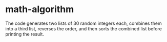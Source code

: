 # math-algorithm
The code generates two lists of 30 random integers each, combines them into a third list, reverses the order, and then sorts the combined list before printing the result.
